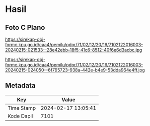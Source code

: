 # Hasil

## Foto C Plano

https://sirekap-obj-formc.kpu.go.id/caa4/pemilu/pdpr/71/02/12/20/16/7102122016003-20240215-021533--28e42ebb-18f5-41c6-8512-40f6e6d3acbc.jpg

https://sirekap-obj-formc.kpu.go.id/caa4/pemilu/pdpr/71/02/12/20/16/7102122016003-20240215-024050--6f795723-938a-442e-b4e9-53dda964e4ff.jpg


## Metadata

| Key        | Value               |
| ---------- | ------------------- |
| Time Stamp | 2024-02-17 13:05:41 |
| Kode Dapil | 7101                |



